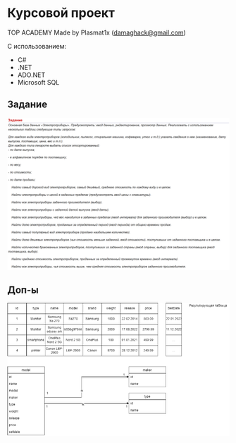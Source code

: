 # Курсовой проект 

TOP ACADEMY
Made by Plasmat1x (damaghack@gmail.com)

С использованием:

* C#
* .NET
* ADO.NET
* Microsoft SQL

## Задание

![Screenshot](tasks/1.jpg)

## Доп-ы

![Screenshot](UML.png)
